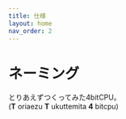 ```yaml
---
title: 仕様
layout: home
nav_order: 2
---
```

# ネーミング
とりあえずつくってみた4bitCPU。  
(**T** oriaezu  **T** ukuttemita  **4** bitcpu)
